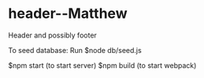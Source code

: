 # header--Matthew
Header and possibly footer

To seed database:
Run $node db/seed.js

$npm start (to start server)
$npm build (to start webpack)
